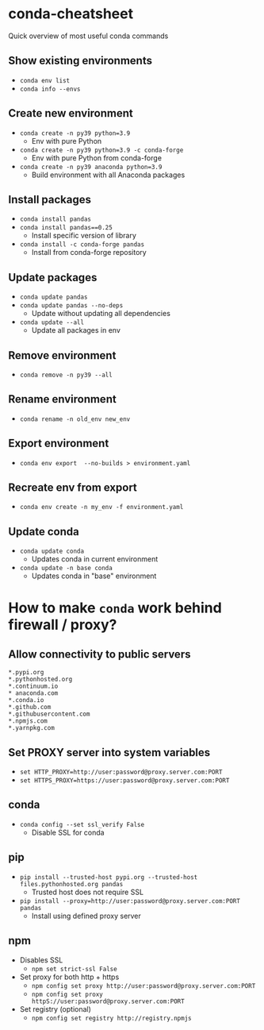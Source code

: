 # conda-cheatsheet
Quick overview of most useful conda commands

## Show existing environments
* `conda env list`
* `conda info --envs`

## Create new environment
* `conda create -n py39 python=3.9`
  * Env with pure Python
* `conda create -n py39 python=3.9 -c conda-forge`
  * Env with pure Python from conda-forge
* `conda create -n py39 anaconda python=3.9`
  * Build environment with all Anaconda packages

## Install packages
* `conda install pandas`
* `conda install pandas==0.25`
  * Install specific version of library
* `conda install -c conda-forge pandas`
  * Install from conda-forge repository

## Update packages
* `conda update pandas`
* `conda update pandas --no-deps`
  * Update without updating all dependencies
* `conda update --all`
  * Update all packages in env

## Remove environment
* `conda remove -n py39 --all`

## Rename environment
* `conda rename -n old_env new_env`

## Export environment
* `conda env export  --no-builds > environment.yaml`

## Recreate env from export
* `conda env create -n my_env -f environment.yaml`

## Update conda
* `conda update conda`
  * Updates conda in current environment
* `conda update -n base conda`
  * Updates conda in "base" environment


# How to make `conda` work behind firewall / proxy?

## Allow connectivity to public servers
```
*.pypi.org
*.pythonhosted.org
*.continuum.io
* anaconda.com
*.conda.io
*.github.com
*.githubusercontent.com
*.npmjs.com
*.yarnpkg.com
```

## Set PROXY server into system variables
* `set HTTP_PROXY=http://user:password@proxy.server.com:PORT`
* `set HTTPS_PROXY=https://user:password@proxy.server.com:PORT`

## conda
* `conda config --set ssl_verify False`
  * Disable SSL for conda

## pip
* `pip install --trusted-host pypi.org --trusted-host files.pythonhosted.org pandas`
  * Trusted host does not require SSL
* `pip install --proxy=http://user:password@proxy.server.com:PORT pandas`
  * Install using defined proxy server
  
## npm
* Disables SSL
  * `npm set strict-ssl False`
* Set proxy for both http + https
  * `npm config set proxy http://user:password@proxy.server.com:PORT`
  * `npm config set proxy httpS://user:password@proxy.server.com:PORT`
* Set registry (optional)
  * `npm config set registry http://registry.npmjs`



